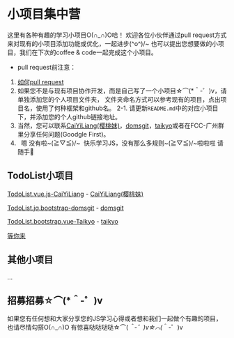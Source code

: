 # 小项目集中营

这里有各种有趣的学习小项目O(∩_∩)O哈！
欢迎各位小伙伴通过pull request方式来对现有的小项目添加功能或优化，一起进步\(^o^)/~
也可以提出您想要做的小项目，我们在下次的coffee & code一起完成这个小项目。

- pull request前注意：
 1.   [如何pull request](https://github.com/geeeeeeeeek/git-recipes/wiki/3.3-%E5%88%9B%E5%BB%BAPull-Request)
 2.   如果您不是与现有项目协作开发，而是自己写了一个小项目☆⌒(*＾-゜)v，请单独添加您的个人项目文件夹，
      文件夹命名方式可以参考现有的项目，点出项目名，使用了何种框架和github名。
 2-1. 请更新`README.md`中的对应小项目下，并添加您的个人github链接地址。
 3.   当然，您可以联系[CaiYiLiang(樱桃妹)](https://github.com/CaiYiLiang)，[domsgit](https://github.com/domsgit)，[taikyo](https://github.com/taikyo)或者在FCC-广州群里分享任何问题(Goodgle First)。
 4.   嗯 没有啦~\(≧▽≦)/~  快乐学习JS，没有那么多规则~\(≧▽≦)/~啦啦啦 请随手:star2:
## TodoList小项目

[TodoList.vue.js-CaiYiLiang](https://github.com/FreeCodeCamp-Guangzhou/Project-Together/tree/master/TodoList.vue.js-CaiYiLiang) - [CaiYiLiang(樱桃妹)](https://github.com/CaiYiLiang)

[TodoList.jq.bootstrap-domsgit](https://github.com/FreeCodeCamp-Guangzhou/Project-Together/tree/master/TodoList.jq.bootstrap-domsgit) - [domsgit](https://github.com/domsgit)

[TodoList.bootstrap.vue-Taikyo](https://github.com/FreeCodeCamp-Guangzhou/Project-Together/tree/master/TodoList.bootstrap.vue-Taikyo) - [taikyo](https://github.com/taikyo)

[等你来](您的github)

## 其他小项目

...

## 招募招募☆⌒(*＾-゜)v
如果您有任何想和大家分享您的JS学习心得或者想和我们一起做个有趣的项目，也请尽情勾搭O(∩_∩)O 
有惊喜哒哒哒哒☆⌒(*＾-゜)v☆⌒(*＾-゜)v

